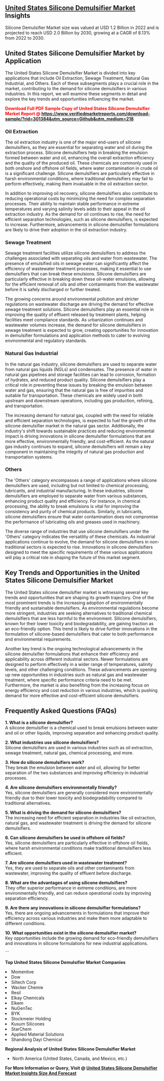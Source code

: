<h2><a href="https://www.verifiedmarketreports.com/download-sample/?rid=301384&amp;utm_source=Github&amp;utm_medium=218" target="_blank">United States Silicone Demulsifier Market</a> Insights</h2><p>Silicone Demulsifier Market size was valued at USD 1.2 Billion in 2022 and is projected to reach USD 2.0 Billion by 2030, growing at a CAGR of 8.13% from 2022 to 2030.</p><p> <h2>United States Silicone Demulsifier Market by Application</h2> <p>The United States Silicone Demulsifier Market is divided into key applications that include Oil Extraction, Sewage Treatment, Natural Gas Industrial, and Others. Each of these subsegments plays a crucial role in the market, contributing to the demand for silicone demulsifiers in various industries. In this report, we will examine these segments in detail and explore the key trends and opportunities influencing the market.</p> <p><strong><p><span class=""><span style="color: #ff0000;"><strong>Download Full PDF Sample Copy of United States Silicone Demulsifier Market Report</strong> @ </span><a href="https://www.verifiedmarketreports.com/download-sample/?rid=301384&amp;utm_source=Github&amp;utm_medium=218" target="_blank">https://www.verifiedmarketreports.com/download-sample/?rid=301384&amp;utm_source=Github&amp;utm_medium=218</a></span></p></strong></p> <h3>Oil Extraction</h3> <p>The oil extraction industry is one of the major end-users of silicone demulsifiers, as they are essential for separating water and oil during the extraction process. Silicone demulsifiers help in breaking the emulsion formed between water and oil, enhancing the overall extraction efficiency and the quality of the produced oil. These chemicals are commonly used in both onshore and offshore oil fields, where water contamination in crude oil is a significant challenge. Silicone demulsifiers are particularly effective in harsh environmental conditions, where traditional demulsifiers may fail to perform effectively, making them invaluable in the oil extraction sector.</p> <p>In addition to improving oil recovery, silicone demulsifiers also contribute to reducing operational costs by minimizing the need for complex separation processes. Their ability to maintain stable performance in extreme temperatures and varying salinity levels adds to their appeal in the oil extraction industry. As the demand for oil continues to rise, the need for efficient separation technologies, such as silicone demulsifiers, is expected to increase. Furthermore, advancements in silicone demulsifier formulations are likely to drive their adoption in the oil extraction industry.</p> <h3>Sewage Treatment</h3> <p>Sewage treatment facilities utilize silicone demulsifiers to address the challenges associated with separating oils and water from wastewater. The presence of emulsified oils in sewage water can significantly affect the efficiency of wastewater treatment processes, making it essential to use demulsifiers that can break these emulsions. Silicone demulsifiers are particularly effective in breaking down these oil-water emulsions, allowing for the efficient removal of oils and other contaminants from the wastewater before it is safely discharged or further treated.</p> <p>The growing concerns around environmental pollution and stricter regulations on wastewater discharge are driving the demand for effective sewage treatment solutions. Silicone demulsifiers play an essential role in improving the quality of effluent released by treatment plants, helping facilities meet compliance standards. As urbanization continues and wastewater volumes increase, the demand for silicone demulsifiers in sewage treatment is expected to grow, creating opportunities for innovation in demulsifier formulations and application methods to cater to evolving environmental and regulatory standards.</p> <h3>Natural Gas Industrial</h3> <p>In the natural gas industry, silicone demulsifiers are used to separate water from natural gas liquids (NGLs) and condensates. The presence of water in natural gas pipelines and storage facilities can lead to corrosion, formation of hydrates, and reduced product quality. Silicone demulsifiers play a critical role in preventing these issues by breaking the emulsion between water and gas, ensuring that the natural gas is free of impurities and suitable for transportation. These chemicals are widely used in both upstream and downstream operations, including gas production, refining, and transportation.</p> <p>The increasing demand for natural gas, coupled with the need for reliable and efficient separation technologies, is expected to fuel the growth of the silicone demulsifier market in the natural gas sector. Additionally, the industry's shift towards sustainable practices and reducing environmental impact is driving innovations in silicone demulsifier formulations that are more effective, environmentally friendly, and cost-efficient. As the natural gas industry continues to expand, silicone demulsifiers will remain a key component in maintaining the integrity of natural gas production and transportation systems.</p> <h3>Others</h3> <p>The 'Others' category encompasses a range of applications where silicone demulsifiers are used, including but not limited to chemical processing, lubricants, and industrial manufacturing. In these industries, silicone demulsifiers are employed to separate water from various substances, enhancing product quality and efficiency. For instance, in chemical processing, the ability to break emulsions is vital for improving the consistency and purity of chemical products. Similarly, in lubricants, silicone demulsifiers ensure that water contamination does not compromise the performance of lubricating oils and greases used in machinery.</p> <p>The diverse range of industries that use silicone demulsifiers under the 'Others' category indicates the versatility of these chemicals. As industrial applications continue to evolve, the demand for silicone demulsifiers in non-traditional sectors is expected to rise. Innovations in silicone demulsifiers designed to meet the specific requirements of these various applications will play a critical role in shaping the future of this market segment.</p> <h2>Key Trends and Opportunities in the United States Silicone Demulsifier Market</h2> <p>The United States silicone demulsifier market is witnessing several key trends and opportunities that are shaping its growth trajectory. One of the most prominent trends is the increasing adoption of environmentally friendly and sustainable demulsifiers. As environmental regulations become more stringent, industries are seeking alternatives to traditional chemical demulsifiers that are less harmful to the environment. Silicone demulsifiers, known for their lower toxicity and biodegradability, are gaining traction as an eco-friendly option. This trend is likely to drive further innovations in the formulation of silicone-based demulsifiers that cater to both performance and environmental requirements.</p> <p>Another key trend is the ongoing technological advancements in the silicone demulsifier formulations that enhance their efficiency and applicability across different industrial sectors. Newer formulations are designed to perform effectively in a wider range of temperatures, salinity levels, and other challenging conditions. These advancements are opening up new opportunities in industries such as natural gas and wastewater treatment, where specific performance criteria need to be met. Furthermore, the market is also benefiting from the increasing focus on energy efficiency and cost reduction in various industries, which is pushing demand for more effective and cost-efficient silicone demulsifiers.</p> <h2>Frequently Asked Questions (FAQs)</h2> <p><strong>1. What is a silicone demulsifier?</strong><br>A silicone demulsifier is a chemical used to break emulsions between water and oil or other liquids, improving separation and enhancing product quality.</p> <p><strong>2. What industries use silicone demulsifiers?</strong><br>Silicone demulsifiers are used in various industries such as oil extraction, sewage treatment, natural gas, chemical processing, and more.</p> <p><strong>3. How do silicone demulsifiers work?</strong><br>They break the emulsion between water and oil, allowing for better separation of the two substances and improving efficiency in industrial processes.</p> <p><strong>4. Are silicone demulsifiers environmentally friendly?</strong><br>Yes, silicone demulsifiers are generally considered more environmentally friendly due to their lower toxicity and biodegradability compared to traditional alternatives.</p> <p><strong>5. What is driving the demand for silicone demulsifiers?</strong><br>The increasing need for efficient separation in industries like oil extraction, natural gas, and wastewater treatment is driving the demand for silicone demulsifiers.</p> <p><strong>6. Can silicone demulsifiers be used in offshore oil fields?</strong><br>Yes, silicone demulsifiers are particularly effective in offshore oil fields, where harsh environmental conditions make traditional demulsifiers less efficient.</p> <p><strong>7. Are silicone demulsifiers used in wastewater treatment?</strong><br>Yes, they are used to separate oils and other contaminants from wastewater, improving the quality of effluent before discharge.</p> <p><strong>8. What are the advantages of using silicone demulsifiers?</strong><br>They offer superior performance in extreme conditions, are more environmentally friendly, and can reduce operational costs by improving separation efficiency.</p> <p><strong>9. Are there any innovations in silicone demulsifier formulations?</strong><br>Yes, there are ongoing advancements in formulations that improve their efficiency across various industries and make them more adaptable to different conditions.</p> <p><strong>10. What opportunities exist in the silicone demulsifier market?</strong><br>Key opportunities include the growing demand for eco-friendly demulsifiers and innovations in silicone formulations for new industrial applications.</p> ```</p><p><strong>Top United States Silicone Demulsifier Market Companies</strong></p><div data-test-id=""><p><li>Momentive</li><li> Dow</li><li> Siltech Corp</li><li> Wacker Chemie</li><li> Resil</li><li> Elkay Chemicals</li><li> Elkem</li><li> NuGenTec</li><li> BYK</li><li> Stockmeier Holding</li><li> Kusum Silicones</li><li> StarChem</li><li> Applied Material Solutions</li><li> Shandong Dayi Chemical</li></p><div><strong>Regional Analysis of&nbsp;United States Silicone Demulsifier Market</strong></div><ul><li dir="ltr"><p dir="ltr">North America&nbsp;(United States, Canada, and Mexico, etc.)</p></li></ul><p><strong>For More Information or Query, Visit @&nbsp;</strong><strong><a href="https://www.verifiedmarketreports.com/product/silicone-demulsifier-market/?utm_source=Github&amp;utm_medium=218" target="_blank">United States Silicone Demulsifier Market Insights Size And Forecast</a></strong></p></div>
